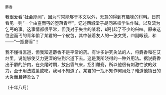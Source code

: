     麝香 

   我很爱看“社会咫闻”，因为时常能够于本文以外，无意的得到有趣味的材料。日前看见一则“一个由盗而丐的堕落青年”，记述西城堂子胡同某校学生作贼，以及流为乞丐的事。这事情都很平常，但我对于失主的某君，却引起了不少的兴味。原来这位盗而丐的青年偷了某君的一个皮包，其中装着友人的一张文凭，四副眼镜，和——“一瓶麝香”！

   我不懂得医道，但我知道麝香不是平常的药。有许多讲究灸法的人，将麝香和在艾炷里，说能够使艾力更深的钻到穴道下去。这是我所晓得的一种外用法。据说麝香出于麝的脐内，在交尾时期，放出香气来，招引雌麝，所以他很有刺激性欲的效力，至于用法或薰或吃，我可不知道了。某君的一瓶不知作何用处？难道他镇日的大灸而且特灸么？

   （十年八月）

